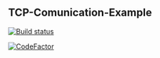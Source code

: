 ## TCP-Comunication-Example

[![Build status](https://ci.appveyor.com/api/projects/status/6j1xoy0obx0ck93v?svg=true)](https://ci.appveyor.com/project/kabestrus/tcp-comunication-example)

[![CodeFactor](https://www.codefactor.io/repository/github/jorturfer/tcp-comunication-example/badge)](https://www.codefactor.io/repository/github/jorturfer/tcp-comunication-example)
